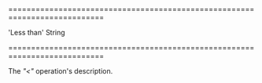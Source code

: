 ===========================================================================
<!--default-->'Less than'<!--/default-->
<!--type-->String<!--/type-->
===========================================================================

<!--shortDescription-->
The *"<"* operation's description.
<!--/shortDescription-->

<!--fullDescription-->

<!--/fullDescription-->